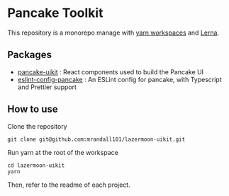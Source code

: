 # Pancake Toolkit

This repository is a monorepo manage with [yarn workspaces](https://classic.yarnpkg.com/en/docs/workspaces/) and [Lerna](https://lerna.js.org/). 

## Packages

- [pancake-uikit](https://github.com/mrandall101/lazermoon-uikit/tree/master/packages/pancake-uikit) : React components used to build the Pancake UI
- [eslint-config-pancake](https://github.com/mrandall101/lazermoon-uikit/tree/master/packages/eslint-config-pancake) : An ESLint config for pancake, with Typescript and Prettier support

## How to use

Clone the repository 

```
git clone git@github.com:mrandall101/lazermoon-uikit.git
```

Run yarn at the root of the workspace

```
cd lazermoon-uikit
yarn
```

Then, refer to the readme of each project.
